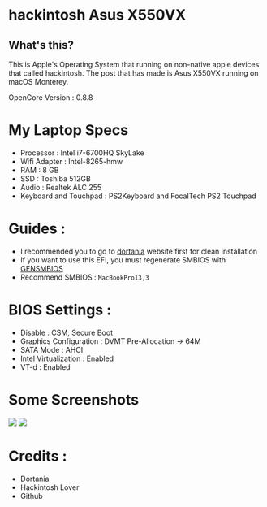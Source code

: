 # hackintosh Asus X550VX

## What's this?

This is Apple's Operating System that running on non-native apple devices that called hackintosh.
The post that has made is Asus X550VX running on macOS Monterey.

OpenCore Version : 0.8.8

# My Laptop Specs
* Processor : Intel i7-6700HQ SkyLake
* Wifi Adapter : Intel-8265-hmw
* RAM : 8 GB
* SSD : Toshiba 512GB
* Audio : Realtek ALC 255
* Keyboard and Touchpad : PS2Keyboard and FocalTech PS2 Touchpad

# Guides :
- I recommended you to go to [dortania](https://dortania.github.io/OpenCore-Install-Guide/) website first for clean installation
- If you want to use this EFI, you must regenerate SMBIOS with [GENSMBIOS](https://github.com/corpnewt/GenSMBIOS)
- Recommend SMBIOS : `MacBookPro13,3`

# BIOS Settings :
- Disable : CSM, Secure Boot
- Graphics Configuration : DVMT Pre-Allocation → 64M
- SATA Mode : AHCI
- Intel Virtualization : Enabled
- VT-d : Enabled

# Some Screenshots
<img src="https://raw.githubusercontent.com/dialgacylert/hackintosh_asus_X550VX/main/img/1.png?token=GHSAT0AAAAAAB6FA76J6OEZZMFL4RJOW6OQY63UGKQ">
<img src="https://raw.githubusercontent.com/dialgacylert/hackintosh_asus_X550VX/main/img/2.png?token=GHSAT0AAAAAAB6FA76IBMMFCAFOPHWFVY4GY63UH6Q">

# Credits :
- Dortania
- Hackintosh Lover
- Github
